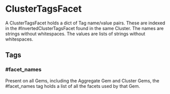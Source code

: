 # ClusterTagsFacet

A ClusterTagsFacet holds a dict of Tag name/value pairs.
These are indexed in the #InvertedClusterTagsFacet
found in the same Cluster.
The names are strings without whitespaces.
The values are lists of strings without whitespaces.

## Tags

### #facet_names

Present on all Gems, including the Aggregate 
Gem and Cluster Gems, the #facet_names tag
holds a list of all the facets used by that 
Gem.
